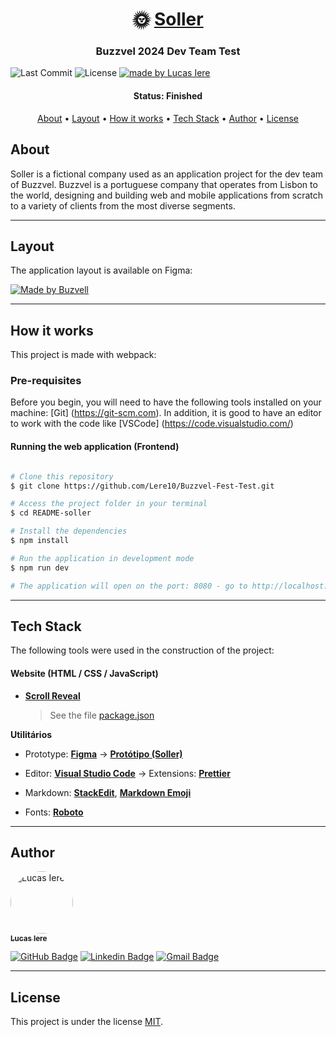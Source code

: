 <h1 align="center">
   🌞 <a href="#"> Soller </a>
</h1>

<h3 align="center">
    Buzzvel 2024 Dev Team Test
</h3>

<img alt="Last Commit" src="https://img.shields.io/badge/last%20commit-October%2029th%202024-blue">

   <img alt="License" src="https://img.shields.io/badge/license-MIT-brightgreen">

  <a href="https://github.com/Lere10">
    <img alt="made by Lucas Iere" src="https://img.shields.io/badge/Made%20by-Lucas%20Iere-white">
  </a>

<h4 align="center"> 
	 Status: Finished
</h4>

<p align="center">
 <a href="#about">About</a> •
 <a href="#layout">Layout</a> • 
 <a href="#how-it-works">How it works</a> • 
 <a href="#tech-stack">Tech Stack</a> •
 <a href="#author">Author</a> • 
 <a href="#user-content-license">License</a>

</p>

## About

Soller is a fictional company used as an application project for the dev team of Buzzvel.
Buzzvel is a portuguese company that operates from Lisbon to the world, designing and building web and mobile applications from scratch to a variety of clients from the most diverse segments.

---

## Layout

The application layout is available on Figma:

<a href="https://www.figma.com/design/Fa2T97nxAiGFUvDZqnm9TM/Buzzvel-FE---Test?node-id=0-1&node-type=canvas&t=CPzG9NozEfDNePd5-0">
  <img alt="Made by Buzvell" src="https://img.shields.io/badge/Acessar%20Layout%20-Figma-%2304D361">
</a>

---

## How it works

This project is made with webpack:

### Pre-requisites

Before you begin, you will need to have the following tools installed on your machine:
[Git] (https://git-scm.com).
In addition, it is good to have an editor to work with the code like [VSCode] (https://code.visualstudio.com/)

#### Running the web application (Frontend)

```bash

# Clone this repository
$ git clone https://github.com/Lere10/Buzzvel-Fest-Test.git

# Access the project folder in your terminal
$ cd README-soller

# Install the dependencies
$ npm install

# Run the application in development mode
$ npm run dev

# The application will open on the port: 8080 - go to http://localhost:8080/

```

---

## Tech Stack

The following tools were used in the construction of the project:

#### **Website** (HTML / CSS / JavaScript)

- **[Scroll Reveal](https://scrollrevealjs.org/)**

  > See the file [package.json](https://github.com/Lere10/Buzzvel-Fest-Test/blob/main/package.json)

**Utilitários**

- Prototype: **[Figma](https://www.figma.com/)** → **[Protótipo (Soller)](https://www.figma.com/proto/Fa2T97nxAiGFUvDZqnm9TM/Buzzvel-FE---Test?node-id=1-2&node-type=frame&t=sHn6btw7X17HWdlW-0&scaling=scale-down-width&content-scaling=fixed&page-id=0%3A1)**

- Editor: **[Visual Studio Code](https://code.visualstudio.com/)** → Extensions: **[Prettier](https://prettier.io/)**
- Markdown: **[StackEdit](https://stackedit.io/)**, **[Markdown Emoji](https://gist.github.com/rxaviers/7360908)**

- Fonts: **[Roboto](https://fonts.google.com/specimen/Roboto)**

---

## Author

<a href="#author">
 <img style="border-radius: 50px;" src="https://avatars.githubusercontent.com/u/164878438?v=4" width="100px;" alt="Lucas Iere"/>
 <br />
 <sub><b>Lucas Iere</b></sub></a>
 <br />

[![GitHub Badge](https://img.shields.io/badge/GitHub-Lere10-white?logo=github)](https://github.com/Lere10) [![Linkedin Badge](https://img.shields.io/badge/LinkedIn-Lucas%20Iere-white?style=flat-square&logo=LinkedIn&logoColor=white&labelColor=blue)](https://www.linkedin.com/in/lucas-iere-a197a5154/)
[![Gmail Badge](https://img.shields.io/badge/Email-Lucas%20Iere-white?style=flat-square&logo=gmail&logoColor=white&labelColor=red)](mailto:leredsb10@gmail.com)

---

## License

This project is under the license [MIT](./LICENSE).
